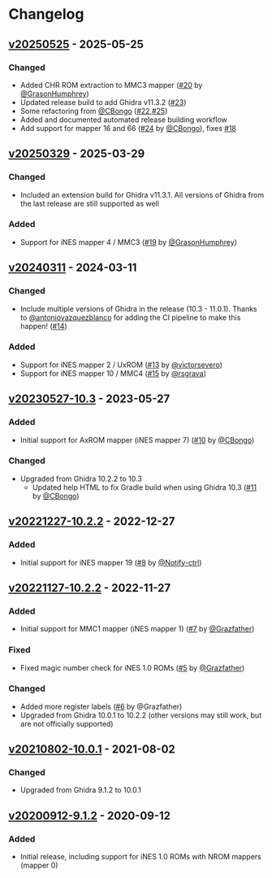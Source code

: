 # Changelog

## [v20250525] - 2025-05-25
### Changed
- Added CHR ROM extraction to MMC3 mapper ([#20](https://github.com/kylewlacy/GhidraNes/pull/20) by [@GrasonHumphrey](https://github.com/GrasonHumphrey))
- Updated release build to add Ghidra v11.3.2 ([#23](https://github.com/kylewlacy/GhidraNes/pull/23))
- Some refactoring from [@CBongo](https://github.com/CBongo) ([#22](https://github.com/kylewlacy/GhidraNes/pull/22),[#25](https://github.com/kylewlacy/GhidraNes/pull/25))
- Added and documented automated release building workflow
- Add support for mapper 16 and 66 ([#24](https://github.com/kylewlacy/GhidraNes/pull/24) by [@CBongo](https://github.com/CBongo)), fixes [#18](https://github.com/kylewlacy/GhidraNes/issues/18)

## [v20250329] - 2025-03-29
### Changed
- Included an extension build for Ghidra v11.3.1. All versions of Ghidra from the last release are still supported as well

### Added
- Support for iNES mapper 4 / MMC3 ([#19](https://github.com/kylewlacy/GhidraNes/pull/19) by [@GrasonHumphrey](https://github.com/GrasonHumphrey))

## [v20240311] - 2024-03-11
### Changed
- Include multiple versions of Ghidra in the release (10.3 - 11.0.1). Thanks to [@antoniovazquezblanco](https://github.com/antoniovazquezblanco) for adding the CI pipeline to make this happen! ([#14](https://github.com/kylewlacy/GhidraNes/pull/14))

### Added

- Support for iNES mapper 2 / UxROM ([#13](https://github.com/kylewlacy/GhidraNes/pull/13) by [@victorsevero](https://github.com/victorsevero))
- Support for iNES mapper 10 / MMC4 ([#15](https://github.com/kylewlacy/GhidraNes/pull/15) by [@rsgrava](https://github.com/rsgrava))

## [v20230527-10.3] - 2023-05-27
### Added

- Initial support for AxROM mapper (iNES mapper 7) ([#10](https://github.com/kylewlacy/GhidraNes/pull/10) by [@CBongo](https://github.com/CBongo))

### Changed
- Upgraded from Ghidra 10.2.2 to 10.3
    - Updated help HTML to fix Gradle build when using Ghidra 10.3 ([#11](https://github.com/kylewlacy/GhidraNes/pull/11) by [@CBongo](https://github.com/CBongo))

## [v20221227-10.2.2] - 2022-12-27
### Added

- Initial support for iNES mapper 19 ([#8](https://github.com/kylewlacy/GhidraNes/pull/8) by [@Notify-ctrl](https://github.com/Notify-ctrl))

## [v20221127-10.2.2] - 2022-11-27
### Added
- Initial support for MMC1 mapper (iNES mapper 1) ([#7](https://github.com/kylewlacy/GhidraNes/pull/7) by [@Grazfather](https://github.com/Grazfather))

### Fixed
- Fixed magic number check for iNES 1.0 ROMs ([#5](https://github.com/kylewlacy/GhidraNes/pull/5) by [@Grazfather](https://github.com/Grazfather))

### Changed
- Added more register labels ([#6](https://github.com/kylewlacy/GhidraNes/pull/6) by @Grazfather)
- Upgraded from Ghidra 10.0.1 to 10.2.2 (other versions may still work, but are not officially supported)

## [v20210802-10.0.1] - 2021-08-02
### Changed
- Upgraded from Ghidra 9.1.2 to 10.0.1

## [v20200912-9.1.2] - 2020-09-12
### Added
- Initial release, including support for iNES 1.0 ROMs with NROM mappers (mapper 0)

[Unreleased]: https://github.com/kylewlacy/GhidraNes/compare/v20250329...HEAD
[v20250525]: https://github.com/kylewlacy/GhidraNes/releases/tag/v20250525
[v20250329]: https://github.com/kylewlacy/GhidraNes/releases/tag/v20250329
[v20240311]: https://github.com/kylewlacy/GhidraNes/releases/tag/v20240311
[v20230527-10.3]: https://github.com/kylewlacy/GhidraNes/releases/tag/v20230527-10.3
[v20221227-10.2.2]: https://github.com/kylewlacy/GhidraNes/releases/tag/v20221227-10.2.2
[v20221127-10.2.2]: https://github.com/kylewlacy/GhidraNes/releases/tag/v20221127-10.2.2
[v20210802-10.0.1]: https://github.com/kylewlacy/GhidraNes/releases/tag/v20210802-10.0.1
[v20200912-9.1.2]: https://github.com/kylewlacy/GhidraNes/releases/tag/v20200912-9.1.2

